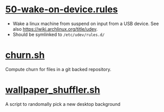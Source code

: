 # [50-wake-on-device.rules](https://github.com/apmiller108/scripts/blob/main/50-wake-on-device.rules "udev rule")
- Wake a linux machine from suspend on input from a USB device. See also https://wiki.archlinux.org/title/udev.
- Should be symlinked to `/etc/udev/rules.d/`

# [churn.sh](https://github.com/apmiller108/scripts/blob/main/churn.sh)
Compute churn for files in a git backed repository.

# [wallpaper_shuffler.sh](https://github.com/apmiller108/scripts/blob/main/wallpaper_shuffler.sh)
A script to randomally pick a new desktop background

